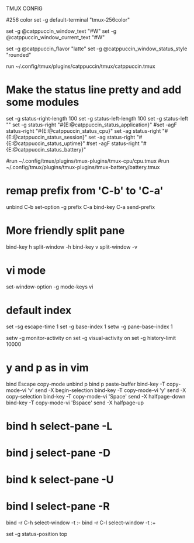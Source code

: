 TMUX CONFIG

#256 color
set -g default-terminal "tmux-256color"

set -g @catppuccin_window_text "#W"
set -g @catppuccin_window_current_text "#W"

set -g @catppuccin_flavor "latte"
set -g @catppuccin_window_status_style "rounded"

run ~/.config/tmux/plugins/catppuccin/tmux/catppuccin.tmux

# Make the status line pretty and add some modules
set -g status-right-length 100
set -g status-left-length 100
set -g status-left ""
set -g status-right "#{E:@catppuccin_status_application}"
#set -agF status-right "#{E:@catppuccin_status_cpu}"
set -ag status-right "#{E:@catppuccin_status_session}"
set -ag status-right "#{E:@catppuccin_status_uptime}"
#set -agF status-right "#{E:@catppuccin_status_battery}"

#run ~/.config/tmux/plugins/tmux-plugins/tmux-cpu/cpu.tmux
#run ~/.config/tmux/plugins/tmux-plugins/tmux-battery/battery.tmux

# remap prefix from 'C-b' to 'C-a'
unbind C-b
set-option -g prefix C-a
bind-key C-a send-prefix

# More friendly split pane
bind-key h split-window -h
bind-key v split-window -v

# vi mode
set-window-option -g mode-keys vi


# default index 
set -sg escape-time 1
set -g base-index 1
setw -g pane-base-index 1

setw -g monitor-activity on
set -g visual-activity on
set -g history-limit 10000

# y and p as in vim
bind Escape copy-mode
unbind p
bind p paste-buffer
bind-key -T copy-mode-vi 'v' send -X begin-selection
bind-key -T copy-mode-vi 'y' send -X copy-selection
bind-key -T copy-mode-vi 'Space' send -X halfpage-down
bind-key -T copy-mode-vi 'Bspace' send -X halfpage-up

# bind h select-pane -L
# bind j select-pane -D
# bind k select-pane -U
# bind l select-pane -R

bind -r C-h select-window -t :-
bind -r C-l select-window -t :+

set -g status-position top
